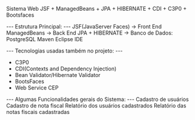 Sistema Web JSF + ManagedBeans + JPA + HIBERNATE + CDI + C3P0 + Bootsfaces

--- Estrutura Principal: ---
  JSF(JavaServer Faces) -> Front End
ManagedBeans -> Back End
JPA + HIBERNATE -> Banco de Dados: PostgreSQL
Maven
Eclipse IDE

--- Tecnologias usadas também no projeto: ---
- C3P0
- CDI(Contexts and Dependency Injection)
- Bean Validator/Hibernate Validator
- BootsFaces
- Web Service CEP

--- Algumas Funcionalidades gerais do Sistema: ---
Cadastro de usuários
Cadastro de nota fiscal
Relatório dos usuários cadastrados
Relatório das notas fiscais cadastradas
